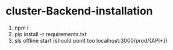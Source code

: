 # cluster-Backend-installation

1. npm i
2. pip install -r requirements.txt 
3. sls offline start (should point too localhost:3000/prod/{API*})


